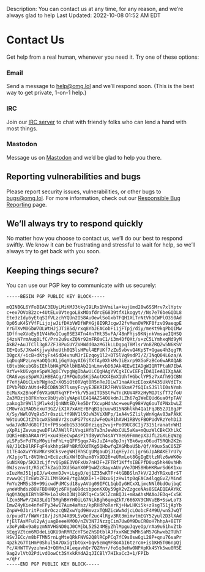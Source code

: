 Description: You can contact us at any time, for any reason, and we’re always glad to help
Last Updated: 2022-10-08 01:52 AM EDT

# Contact Us

<p>Get help from a real human, whenever you need it. Try one of these options:</p>

<div class="flex">

<div class="box padded rounded green-3-bg gray-9-fg">
	<h3><i class="fas fa-envelope"></i> Email</h3>
	<p>Send a message to <a href="mailto:help@omg.lol">help@omg.lol</a> and we’ll respond soon. (This is the best way to get private, 1-on-1 help.)</p>
</div>
<div class="box padded rounded teal-3-bg gray-9-fg">
	<h3><i class="fa-solid fa-rectangle-terminal"></i> IRC</h3>
	<p>Join our <a href="https://home.omg.lol/info/irc">IRC server</a> to chat with friendly folks who can lend a hand with most things.</p>
</div>
<div class="box padded rounded cyan-3-bg gray-9-fg">
	<h3><i class="fa-brands fa-mastodon"></i> Mastodon</h3>
	<p>Message us on <a href="https://social.lol/@omgdotlol">Mastodon</a> and we’d be glad to help you there.</p>
</div>

</div>

## Reporting vulnerabilities and bugs

Please report security issues, vulnerabilities, or other bugs to [bugs@omg.lol](mailto:bugs@omg.lol). For more information, check out our [Responsible Bug Reporting](/info/bugs) page.

## We’ll always try to respond quickly

No matter how you choose to contact us, we’ll do our best to respond swiftly. We know it can be frustrating and stressful to wait for help, so we’ll always try to get back with you soon.

## Keeping things secure?

You can use our PGP key to communicate with us securely:

```
-----BEGIN PGP PUBLIC KEY BLOCK-----

mQINBGL6YFoBEAC3EUyLMiKMJ3tkyI9LRx1hVmila+kujUmd28w6SSMrv7xlYptv
c+ex7OVoB2zc+4UtELv0VtegoL8xMOafdrcEG839tfX1kogyt//Ns7e76beGQDL8
Ete3zIdy6yEtqSIfVLzchYQUn2I58AuOewlSoGxbTFQH1XLTrNtVh1CWPlO3S0Ad
0p05uK4SYVfFLijojwJifDAbVWDfWPXGj8I9RJcgwJ2fvMenOWPKF0fzvO9aeqpE
YrGTXvM0GbW7DLWtHJjJTiB5d/rxq8YbJEACobF11jFTpj/diy/meKt9kqPbQIMw
1DffneXVoEy81V4kRo1Cug0SE3ATn4Xn7Ht35vFA/48nFYjs9KNjnkVmsaeIQHSQ
j4zsN7rmAuq0LfC/Prx2u9uxZQNr92mFROaC1/i3m4DfQXt/s+zC5LYmhxqMd9yM
AkBZ+AuJTCll3g87ZFJ8PuGUYZVHWdd0azMGIkLLDgpqT8MlsrVn8ZRQZw5N6KSV
IE+QoS/JKw4KjjwykhoUth0Q5lsHPul4EFUKf7zZuSvbvvQ4KpST+Ggae4h3qg7R
30gcX/+icB+dKtyFs45dD4vnuMJrIEzqoy1l2+DT5lVq9sdPI/Z/INqQ04L6za/A
iqDoqNPzLnyHaOQ1cKLjGqYUqyAI6jTXfAy0XhkMv3iExrp9XGoFzBCo6wARAQAB
tBtvbWcubG9sIEhlbHAgPGhlbHBAb21nLmxvbD6JAk4EEwEIADgWIQRTPtaN7EbA
9zYw+kU6vgseSpWXJgUCYvpgWgIbAwULCQgHAgYVCgkICwIEFgIDAQIeAQIXgAAK
CRA6vgseSpWXJiHBEACg/JMFQuDp5Kj5AotKX4EmX1UhfHGbclYP5z7xAfh91CBN
f7eYjAOiCLvbPNgHoZ+XO5iOt0RVqt0R5nReJDLw71naAXkzEEoxAM435UkVdITx
IPVbPNXrAUt4+RDCDBN3R7lsmyFcyyEJEKRIR7FHVV6kmK7fGQIsSJSllI0sNYmh
EcMuXx2BnoFf6VXa0UTkqYFT+Yk/V5amITD5StFwTncKUV4FXzHyMOJtsfT72foU
Za3MDzjb8FKnhxc9bUjvblyWApVlE4Q4AZS4OUkdnJLZh67qIWeEQUd6ua0fpTAV
pakog3r9WlljMlwkdjQnNNtED/ke5DrfXcvpHdnAc+weuPg98HVg6ouTdPNxbwLZ
CM0wra1MAD5exuT3GZ/iXIX7xAHErBPqBIqcuuwB15N8hlkh4Qa1FqJB52J18gJP
X/Sy/WWlOVq9s57r8sziLff9NV1l93vW3ViXNPp/1eA4vSZlilyWnKgAv83aPAkK
W6tUuOCJtZYbcwXSSm8Vr2scuPG77sKzJwFeQuR1hAVH1RBVsFBOPUdVRzYehDi3
wdaJVdN7dG8GfIt+fP9sodbG5336GDYziqq2vvj+Po09UC8CIj73151ranatnWHI
yXpRijZevusgwuDFlA7AWllFiVxqiHfb7a3nJewWxCUL5aKa+mQuzWlCBkCXhLkC
DQRi+mBaARAArPI+xu49EeCwpAsPIYdByWch4sAYYXeG9FmmepX3JfL2GXLEqWzg
yLSPp5rPd7KpM0yifmFhL+qQFFSgqx74sJuZ4+e8pJnjYBk6wpxO6udT5RQh2K2n
N8/J1Cb9lRFFqF4akhhpSHPhBRfDXdTKg5QHbwfqZAGMbaU5b/Qf/A9ux5aCO5ZF
11TE4oXwYYBVMKrsRCksvegWHIRhSCgUMgauDjJ1qHEyJcLjgr6GJpABAKE7rU7y
/KJpjoTLr8VDHn1+EcUzcKuXWfEGhzm8Yx9D26+eURmLot8GgIgEttzNlz6wWK0o
SuNiK0p/5KX3zLjfrvQSp8E3VOFxUx7nH3F+ZFTRf1KffsIBEPfD0uq5hk40vhHh
0WJsznvdt/RGzC7kZaiDJXd56aYX0P1wWZc8ayxAUnyVe7DH58HbHKRwrSd6K1xu
oIuzMmJ51jpEJ/w4xmnDJv+LLgyD/ej1Z35wKTFr4tGBBSln7kV/2JdYRGxuBrST
zvwwQCjTzEWoZFZLIMY6KeB/tgDAQXI+l+INxu6jzHw1tp0qEACa4lqgGvZ/Mind
FmYo2HM5s39+99icwdPdMCsd18yyAVUg09IFCL1qbIyGHCxXLjmcNNl0bdOujbqC
yneWdhdsz8OVFBDHNOjz6FHjaQ9dcsbponKXOy59gX2vZzgceNAs8SEAEQEAAYkC
NgQYAQgAIBYhBFM+1o3sRsD3NjD6RTq+Cx5KlZcmBQJi+mBaAhsMAAoJEDq+Cx5K
lZcm5MwP/2AO3Ld1f5MghBHYH0iLG7NLkBgh6qmqZkT/666XV3CNVuEB+SswLo73
ImwZ4yKie4nfeFPy34w17Aum4aMsz/kpRHdPoRerKj+HwLHKi5k+z9sgT51jApYb
ZnpW+0JbritPcs0rOczcQNZxwYgd9HmvzxTQNZicWwAdjcLOobcF4M9U/wnSJwQT
o/pvudT/fWWXrI8/jJsRJ4XB9LSvQef2uc4lRgv3Rt3mimvtmEGY52yul2D3lXAd
fjElTAsMFul2yAjuagBeeeXM00/nZV3N7JNzzgCim7Uw0M9DuCR8oH7hhpA+8ETF
v3oPyWbx9a0pzmNAVHGND0qJ0CMjbL52524MEyZhlMpguJqyeOp/rAa9u61hvZtb
5EqgVZtcm6MDdeLiQKU9nRMRZcHTSeZhSDtblAJfxxKWE3WMhSaM57Ghwxb2TUh7
HSvJECc/m8bFTMN5rnLgMteQRkFNVG2Q8lRCpPCq7fC9s0sw6gL28P+qnu76saPr
4p2k2G7T1HmP0Shul5A7DxigtbtGx+bqv5emqMF8oAbI6tzrcm+isbKH5T06npQj
Pc/AHWTTVyzuhn43+Q0MnJALeqavhQr7QZMn+/fo5q8eHw0NPXpKk4SYk5wu0R5E
9ag2vlVtO2PdLvdOowCt3SYxkRYdA2qJICBlY7HIkaCc3+1/FPIb
=/qFr
-----END PGP PUBLIC KEY BLOCK-----
```